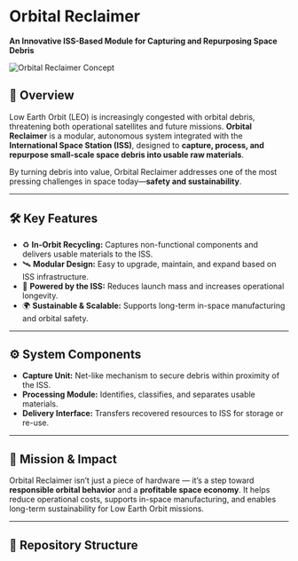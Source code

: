 # Orbital Reclaimer

**An Innovative ISS-Based Module for Capturing and Repurposing Space Debris**

![Orbital Reclaimer Concept](./images/cover.jpg) <!-- Varsa bir görsel buraya -->

## 🚀 Overview

Low Earth Orbit (LEO) is increasingly congested with orbital debris, threatening both operational satellites and future missions. **Orbital Reclaimer** is a modular, autonomous system integrated with the **International Space Station (ISS)**, designed to **capture, process, and repurpose small-scale space debris into usable raw materials**.

By turning debris into value, Orbital Reclaimer addresses one of the most pressing challenges in space today—**safety and sustainability**.

---

## 🛠️ Key Features

- ♻️ **In-Orbit Recycling:** Captures non-functional components and delivers usable materials to the ISS.
- 🛰️ **Modular Design:** Easy to upgrade, maintain, and expand based on ISS infrastructure.
- 🔋 **Powered by the ISS:** Reduces launch mass and increases operational longevity.
- 🌍 **Sustainable & Scalable:** Supports long-term in-space manufacturing and orbital safety.

---

## ⚙️ System Components

- **Capture Unit:** Net-like mechanism to secure debris within proximity of the ISS.
- **Processing Module:** Identifies, classifies, and separates usable materials.
- **Delivery Interface:** Transfers recovered resources to ISS for storage or re-use.

---

## 🌌 Mission & Impact

Orbital Reclaimer isn’t just a piece of hardware — it’s a step toward **responsible orbital behavior** and a **profitable space economy**. It helps reduce operational costs, supports in-space manufacturing, and enables long-term sustainability for Low Earth Orbit missions.

---

## 📂 Repository Structure

